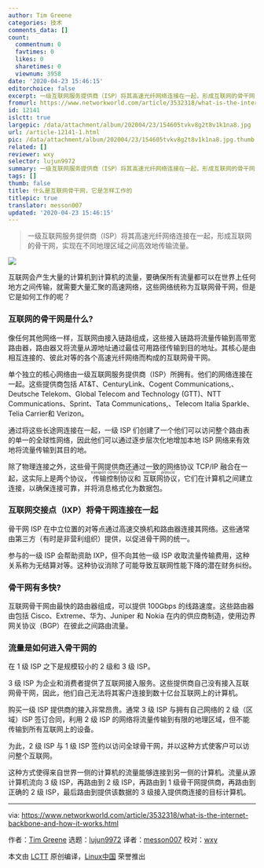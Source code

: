 ```yaml
---
author: Tim Greene
categories: 技术
comments_data: []
count:
  commentnum: 0
  favtimes: 0
  likes: 0
  sharetimes: 0
  viewnum: 3958
date: '2020-04-23 15:46:15'
editorchoice: false
excerpt: 一级互联网服务提供商（ISP）将其高速光纤网络连接在一起，形成互联网的骨干网，实现在不同地理区域之间高效地传输流量。
fromurl: https://www.networkworld.com/article/3532318/what-is-the-internet-backbone-and-how-it-works.html
id: 12141
islctt: true
largepic: /data/attachment/album/202004/23/154605tvkv8g2t8v1k1na8.jpg
url: /article-12141-1.html
pic: /data/attachment/album/202004/23/154605tvkv8g2t8v1k1na8.jpg.thumb.jpg
related: []
reviewer: wxy
selector: lujun9972
summary: 一级互联网服务提供商（ISP）将其高速光纤网络连接在一起，形成互联网的骨干网，实现在不同地理区域之间高效地传输流量。
tags: []
thumb: false
title: 什么是互联网骨干网，它是怎样工作的
titlepic: true
translator: messon007
updated: '2020-04-23 15:46:15'
---
```



> 
> 一级互联网服务提供商（ISP）将其高速光纤网络连接在一起，形成互联网的骨干网，实现在不同地理区域之间高效地传输流量。
> 
> 
> 


![](/data/attachment/album/202004/23/154605tvkv8g2t8v1k1na8.jpg)


互联网会产生大量的计算机到计算机的流量，要确保所有流量都可以在世界上任何地方之间传输，就需要大量汇聚的高速网络，这些网络统称为互联网骨干网，但是它是如何工作的呢？


### 互联网的骨干网是什么?


像任何其他网络一样，互联网由接入链路组成，这些接入链路将流量传输到高带宽路由器，路由器又将流量从源地址通过最佳可用路径传输到目的地址。其核心是由相互连接的、彼此对等的各个高速光纤网络而构成的互联网骨干网。


单个独立的核心网络由一级互联网服务提供商（ISP）所拥有。他们的网络连接在一起。这些提供商包括 AT&T、CenturyLink、Cogent Communications,、Deutsche Telekom、Global Telecom and Technology (GTT)、NTT Communications、Sprint、Tata Communications,、Telecom Italia Sparkle、Telia Carrier和 Verizon。


通过将这些长途网连接在一起，一级 ISP 们创建了一个他们可以访问整个路由表的单一的全球性网络，因此他们可以通过逐步层次化地增加本地 ISP 网络来有效地将流量传输到其目的地。


除了物理连接之外，这些骨干网提供商还通过一致的网络协议 TCP/IP 融合在一起，这实际上是两个协议，<ruby> 传输控制协议 <rt>  transport control protocol </rt></ruby>和<ruby> 互联网协议 <rt>  internet protocol </rt></ruby>，它们在计算机之间建立连接，以确保连接可靠，并将消息格式化为数据包。


### 互联网交接点（IXP）将骨干网连接在一起


骨干网 ISP 在中立位置的对等点通过高速交换机和路由器连接其网络。这些通常由第三方（有时是非营利组织）提供，以促进骨干网的统一。


参与的一级 ISP 会帮助资助 IXP，但不向其他一级 ISP 收取流量传输费用，这种关系称为无结算对等。这种协议消除了可能导致互联网性能下降的潜在财务纠纷。


### 骨干网有多快?


互联网骨干网由最快的路由器组成，可以提供 100Gbps 的线路速度。这些路由器由包括 Cisco、Extreme、华为、Juniper 和 Nokia 在内的供应商制造，使用边界网关协议（BGP）在彼此之间路由流量。


### 流量是如何进入骨干网的


在 1 级 ISP 之下是规模较小的 2 级和 3 级 ISP。


3 级 ISP 为企业和消费者提供了互联网接入服务。这些提供商自己没有接入互联网骨干网，因此，他们自己无法将其客户连接到数十亿台互联网上的计算机。


购买一级 ISP 提供商的接入非常昂贵。通常 3 级 ISP 与拥有自己网络的 2 级（区域）ISP 签订合同，利用 2 级 ISP 的网络将流量传输到有限的地理区域，但不能传输到所有互联网上的设备。


为此，2 级 ISP 与 1 级 ISP 签约以访问全球骨干网，并以这种方式使客户可以访问整个互联网。


这种方式使得来自世界一侧的计算机的流量能够连接到另一侧的计算机。流量从源计算机流向 3 级 ISP，再路由到 2 级 ISP，再路由到 1 级骨干网提供商，再路由到正确的 2 级 ISP，最后路由到提供该数据的 3 级接入提供商连接的目标计算机。




---


via: <https://www.networkworld.com/article/3532318/what-is-the-internet-backbone-and-how-it-works.html>


作者：[Tim Greene](https://www.networkworld.com/author/Tim-Greene/) 选题：[lujun9972](https://github.com/lujun9972) 译者：[messon007](https://github.com/messon007) 校对：[wxy](https://github.com/wxy)


本文由 [LCTT](https://github.com/LCTT/TranslateProject) 原创编译，[Linux中国](https://linux.cn/) 荣誉推出